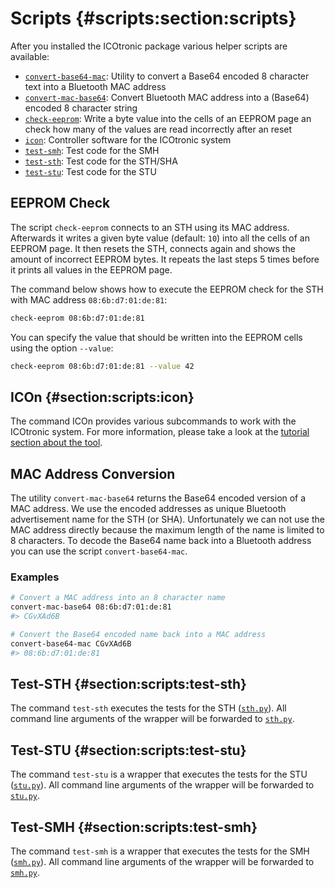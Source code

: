 # Scripts {#scripts:section:scripts}

After you installed the ICOtronic package various helper scripts are available:

- [`convert-base64-mac`](#mac-address-conversion): Utility to convert a Base64 encoded 8 character text into a Bluetooth MAC address
- [`convert-mac-base64`](#mac-address-conversion): Convert Bluetooth MAC address into a (Base64) encoded 8 character string
- [`check-eeprom`](#eeprom-check): Write a byte value into the cells of an EEPROM page an check how many of the values are read incorrectly after an reset
- [`icon`](#section:scripts:icon): Controller software for the ICOtronic system
- [`test-smh`](#section:scripts:test-smh): Test code for the SMH
- [`test-sth`](#section:scripts:test-sth): Test code for the STH/SHA
- [`test-stu`](#section:scripts:test-stu): Test code for the STU

## EEPROM Check

The script `check-eeprom` connects to an STH using its MAC address. Afterwards it writes a given byte value (default: `10`) into all the cells of an EEPROM page. It then resets the STH, connects again and shows the amount of incorrect EEPROM bytes. It repeats the last steps 5 times before it prints all values in the EEPROM page.

The command below shows how to execute the EEPROM check for the STH with MAC address `08:6b:d7:01:de:81`:

```sh
check-eeprom 08:6b:d7:01:de:81
```

You can specify the value that should be written into the EEPROM cells using the option `--value`:

```sh
check-eeprom 08:6b:d7:01:de:81 --value 42
```

## ICOn {#section:scripts:icon}

The command ICOn provides various subcommands to work with the ICOtronic system. For more information, please take a look at the [tutorial section about the tool](#icon-cli-tool).

## MAC Address Conversion

The utility `convert-mac-base64` returns the Base64 encoded version of a MAC address. We use the encoded addresses as unique Bluetooth advertisement name for the STH (or SHA). Unfortunately we can not use the MAC address directly because the maximum length of the name is limited to 8 characters. To decode the Base64 name back into a Bluetooth address you can use the script `convert-base64-mac`.

### Examples

```sh
# Convert a MAC address into an 8 character name
convert-mac-base64 08:6b:d7:01:de:81
#> CGvXAd6B

# Convert the Base64 encoded name back into a MAC address
convert-base64-mac CGvXAd6B
#> 08:6b:d7:01:de:81
```

## Test-STH {#section:scripts:test-sth}

The command `test-sth` executes the tests for the STH ([`sth.py`][]). All command line arguments of the wrapper will be forwarded to [`sth.py`][].

[`sth.py`]: ../icotronic/test/production/sth.py

## Test-STU {#section:scripts:test-stu}

The command `test-stu` is a wrapper that executes the tests for the STU ([`stu.py`][]). All command line arguments of the wrapper will be forwarded to [`stu.py`][].

[`stu.py`]: ../icotronic/test/production/stu.py

## Test-SMH {#section:scripts:test-smh}

The command `test-smh` is a wrapper that executes the tests for the SMH ([`smh.py`][]). All command line arguments of the wrapper will be forwarded to [`smh.py`][].

[`smh.py`]: ../icotronic/test/production/smh.py
